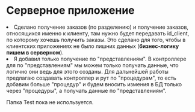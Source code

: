 <H1>Серверное приложение</H1>

<li>Сделано получение заказов (по разделению) и получение заказов, относящихся именно к клиенту, там нужно будет передавать id_client, по которому хочешь получить заказы.
Это сделано для того, чтобы в клиентских приложениях не было лишних данных (<b>бизнес-логику пишем в серверном</b>).</li>
<li>Я добавил только получение по "представлениям". В контроллере для по "представлениям" мы можем только получать данные, что логично они ведь для этого созданы.
Для дальнейшей работы предлагаю создавать контроллер и рут по "процедурам", то есть добавим больше "процедур" и будем вносить измения в БД только через "процедуры", а получать данные по "представлениям".</li>

Папка Test пока не используется. 
